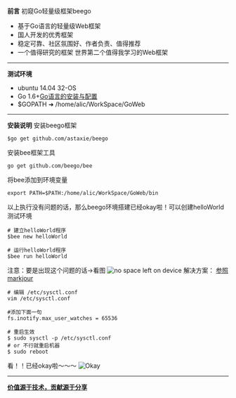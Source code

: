 **前言**
初窥Go轻量级框架beego
- 基于Go语言的轻量级Web框架
- 国人开发的优秀框架
- 稳定可靠、社区氛围好、作者负责、值得推荐
- 一个值得研究的框架 世界第二个值得我学习的Web框架
___
**测试环境**
- ubuntu 14.04 32-OS
- Go 1.6+[Go语言的安装与配置](http://www.jianshu.com/p/43835e23f195)
-  $GOPATH  ➜ /home/alic/WorkSpace/GoWeb
___
**安装说明**
安装beego框架
~~~
$go get github.com/astaxie/beego
~~~
安装bee框架工具
~~~
go get github.com/beego/bee
~~~
将bee添加到环境变量
~~~
export PATH=$PATH:/home/alic/WorkSpace/GoWeb/bin
~~~
以上执行没有问题的话，那么beego环境搭建已经okay啦！可以创建helloWorld测试环境
~~~
# 建立helloWorld程序
$bee new helloWorld

# 运行helloWorld程序
$bee run helloWorld
~~~
注意：要是出现这个问题的话->看图
![no space left on device](http://upload-images.jianshu.io/upload_images/1678789-37356c14a29721cb.png?imageMogr2/auto-orient/strip%7CimageView2/2/w/1240)
解决方案：
[参照markjour](http://www.markjour.com/article/cannot-add-inotify-watch.html)
~~~
# 编辑 /etc/sysctl.conf
vim /etc/sysctl.conf

#添加下面一句
fs.inotify.max_user_watches = 65536

# 重启生效
$ sudo sysctl -p /etc/sysctl.conf
# or 不行就重启机器
$ sudo reboot
~~~
看！！已经okay啦～～～
![Okay](http://upload-images.jianshu.io/upload_images/1678789-21ec2380c53d7591.png?imageMogr2/auto-orient/strip%7CimageView2/2/w/1240)
___
**[价值源于技术，贡献源于分享](https://github.com/alicfeng)**
